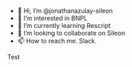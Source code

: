 - 👋 Hi, I’m @jonathanazulay-sileon
- 👀 I’m interested in BNPL
- 🌱 I’m currently learning Rescript
- 💞️ I’m looking to collaborate on Sileon
- 📫 How to reach me. Slack.

<!---
jonathanazulay-sileon/jonathanazulay-sileon is a ✨ special ✨ repository because its `README.md` (this file) appears on your GitHub profile.
You can click the Preview link to take a look at your changes.
--->

Test
